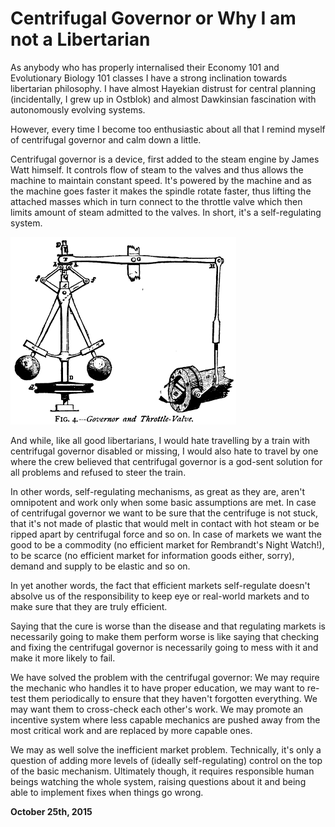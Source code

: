 # Centrifugal Governor or Why I am not a Libertarian



As anybody who has properly internalised their Economy 101 and Evolutionary Biology 101 classes I have a strong inclination towards libertarian philosophy. I have almost Hayekian distrust for central planning (incidentally, I grew up in Ostblok) and almost Dawkinsian fascination with autonomously evolving systems.

However, every time I become too enthusiastic about all that I remind myself of centrifugal governor and calm down a little.

Centrifugal governor is a device, first added to the steam engine by James Watt himself. It controls flow of steam to the valves and thus allows the machine to maintain constant speed. It's powered by the machine and as the machine goes faster it makes the spindle rotate faster, thus lifting the attached masses which in turn connect to the throttle valve which then limits amount of steam admitted to the valves. In short, it's a self-regulating system.

![](cgov.png)

And while, like all good libertarians, I would hate travelling by a train with centrifugal governor disabled or missing, I would also hate to travel by one where the crew believed that centrifugal governor is a god-sent solution for all problems and refused to steer the train.

In other words, self-regulating mechanisms, as great as they are, aren't omnipotent and work only when some basic assumptions are met. In case of centrifugal governor we want to be sure that the centrifuge is not stuck, that it's not made of plastic that would melt in contact with hot steam or be ripped apart by centrifugal force and so on. In case of markets we want the good to be a commodity (no efficient market for Rembrandt's Night Watch!), to be scarce (no efficient market for information goods either, sorry), demand and supply to be elastic and so on.

In yet another words, the fact that efficient markets self-regulate doesn't absolve us of the responsibility to keep eye or real-world markets and to make sure that they are truly efficient.

Saying that the cure is worse than the disease and that regulating markets is necessarily going to make them perform worse is like saying that checking and fixing the centrifugal governor is necessarily going to mess with it and make it more likely to fail.

We have solved the problem with the centrifugal governor: We may require the mechanic who handles it to have proper education, we may want to re-test them periodically to ensure that they haven't forgotten everything. We may want them to cross-check each other's work. We may promote an incentive system where less capable mechanics are pushed away from the most critical work and are replaced by more capable ones.

We may as well solve the inefficient market problem. Technically, it's only a question of adding more levels of (ideally self-regulating) control on the top of the basic mechanism. Ultimately though, it requires responsible human beings watching the whole system, raising questions about it and being able to implement fixes when things go wrong.

**October 25th, 2015**